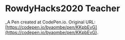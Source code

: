 # RowdyHacks2020 Teacher
 _A Pen created at CodePen.io. Original URL: [https://codepen.io/byaombe/pen/KKpbEvG](https://codepen.io/byaombe/pen/KKpbEvG).

 
